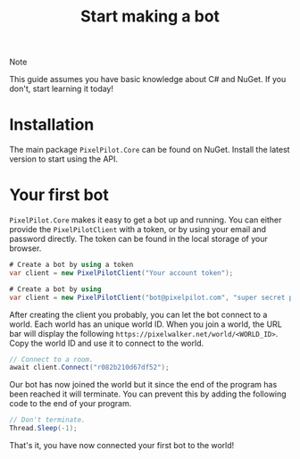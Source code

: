 ﻿---
uid: Guides.GettingStarted.FirstBot
title: Start making a bot
---

> [!NOTE]
> This guide assumes you have basic knowledge about C# and NuGet. 
> If you don't, start learning it today!

# Installation
The main package `PixelPilot.Core` can be found on NuGet. Install the latest version to start using the API.

# Your first bot
`PixelPilot.Core` makes it easy to get a bot up and running. You can either provide the `PixelPilotClient` with a token, or by using your email and password directly.
The token can be found in the local storage of your browser.
```csharp
# Create a bot by using a token
var client = new PixelPilotClient("Your account token");

# Create a bot by using 
var client = new PixelPilotClient("bot@pixelpilot.com", "super secret password");
```

After creating the client you probably, you can let the bot connect to a world.
Each world has an unique world ID. When you join a world, the URL bar will display the following `https://pixelwalker.net/world/<WORLD_ID>`.
Copy the world ID and use it to connect to the world.
```csharp
// Connect to a room.
await client.Connect("r082b210d67df52");
```

Our bot has now joined the world but it since the end of the program has been reached it will terminate.
You can prevent this by adding the following code to the end of your program.
```csharp
// Don't terminate.
Thread.Sleep(-1);
```

That's it, you have now connected your first bot to the world!